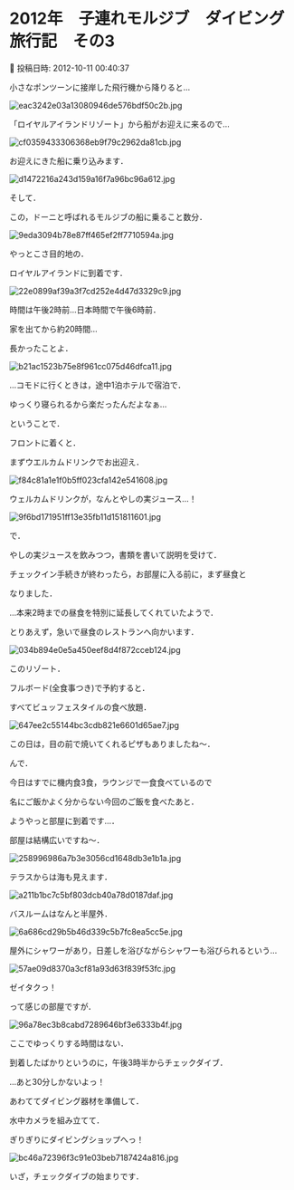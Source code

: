 # 2012年　子連れモルジブ　ダイビング旅行記　その3

📅 投稿日時: 2012-10-11 00:40:37

小さなポンツーンに接岸した飛行機から降りると…




![eac3242e03a13080946de576bdf50c2b.jpg](images/eac3242e03a13080946de576bdf50c2b.jpg)




「ロイヤルアイランドリゾート」から船がお迎えに来るので…




![cf0359433306368eb9f79c2962da81cb.jpg](images/cf0359433306368eb9f79c2962da81cb.jpg)




お迎えにきた船に乗り込みます．




![d1472216a243d159a16f7a96bc96a612.jpg](images/d1472216a243d159a16f7a96bc96a612.jpg)







そして．


この，ドーニと呼ばれるモルジブの船に乗ること数分．




![9eda3094b78e87ff465ef2ff7710594a.jpg](images/9eda3094b78e87ff465ef2ff7710594a.jpg)




やっとこさ目的地の．


ロイヤルアイランドに到着です．




![22e0899af39a3f7cd252e4d47d3329c9.jpg](images/22e0899af39a3f7cd252e4d47d3329c9.jpg)




時間は午後2時前…日本時間で午後6時前．


家を出てから約20時間…


長かったことよ．




![b21ac1523b75e8f961cc075d46dfca11.jpg](images/b21ac1523b75e8f961cc075d46dfca11.jpg)




…コモドに行くときは，途中1泊ホテルで宿泊で．


ゆっくり寝られるから楽だったんだよなぁ…





ということで．


フロントに着くと．


まずウエルカムドリンクでお出迎え．




![f84c81a1e1f0b5ff023cfa142e541608.jpg](images/f84c81a1e1f0b5ff023cfa142e541608.jpg)




ウェルカムドリンクが，なんとやしの実ジュース…！




![9f6bd171951ff13e35fb11d151811601.jpg](images/9f6bd171951ff13e35fb11d151811601.jpg)




で．


やしの実ジュースを飲みつつ，書類を書いて説明を受けて．


チェックイン手続きが終わったら，お部屋に入る前に，まず昼食と


なりました．





…本来2時までの昼食を特別に延長してくれていたようで．


とりあえず，急いで昼食のレストランへ向かいます．




![034b894e0e5a450eef8d4f872cceb124.jpg](images/034b894e0e5a450eef8d4f872cceb124.jpg)




このリゾート．


フルボード(全食事つき)で予約すると．


すべてビュッフェスタイルの食べ放題．




![647ee2c55144bc3cdb821e6601d65ae7.jpg](images/647ee2c55144bc3cdb821e6601d65ae7.jpg)




この日は，目の前で焼いてくれるピザもありましたね～．





んで．


今日はすでに機内食3食，ラウンジで一食食べているので


名にご飯かよく分からない今回のご飯を食べたあと．


ようやっと部屋に到着です…．


部屋は結構広いですね～．




![258996986a7b3e3056cd1648db3e1b1a.jpg](images/258996986a7b3e3056cd1648db3e1b1a.jpg)




テラスからは海も見えます．




![a211b1bc7c5bf803dcb40a78d0187daf.jpg](images/a211b1bc7c5bf803dcb40a78d0187daf.jpg)




バスルームはなんと半屋外．




![6a686cd29b5b46d339c5b7fc8ea5cc5e.jpg](images/6a686cd29b5b46d339c5b7fc8ea5cc5e.jpg)




屋外にシャワーがあり，日差しを浴びながらシャワーも浴びられるという…




![57ae09d8370a3cf81a93d63f839f53fc.jpg](images/57ae09d8370a3cf81a93d63f839f53fc.jpg)




ゼイタクっ！


って感じの部屋ですが．




![96a78ec3b8cabd7289646bf3e6333b4f.jpg](images/96a78ec3b8cabd7289646bf3e6333b4f.jpg)




ここでゆっくりする時間はない．


到着したばかりというのに，午後3時半からチェックダイブ．


…あと30分しかないよっ！





あわててダイビング器材を準備して．


水中カメラを組み立てて．


ぎりぎりにダイビングショップへっ！




![bc46a72396f3c91e03beb7187424a816.jpg](images/bc46a72396f3c91e03beb7187424a816.jpg)




いざ，チェックダイブの始まりです．
